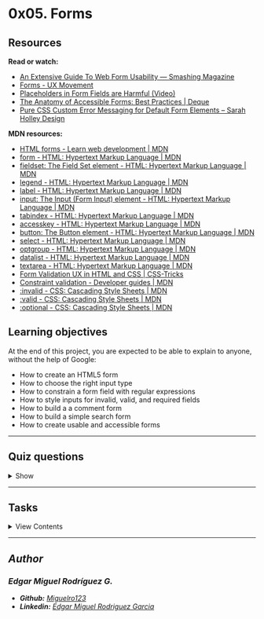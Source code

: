 # 0x05. Forms

## Resources

**Read or watch:**

- [An Extensive Guide To Web Form Usability — Smashing Magazine](https://www.smashingmagazine.com/2011/11/extensive-guide-web-form-usability/)
- [Forms - UX Movement](https://uxmovement.com/category/forms/)
- [Placeholders in Form Fields are Harmful (Video)](https://www.nngroup.com/videos/placeholders-form-fields/)
- [The Anatomy of Accessible Forms: Best Practices | Deque](https://www.deque.com/blog/anatomy-of-accessible-forms-best-practices/)
- [Pure CSS Custom Error Messaging for Default Form Elements – Sarah Holley Design](http://sarahholleydesign.com/pure-css-custom-error-messaging-for-default-form-elements/)

**MDN resources:**

- [HTML forms - Learn web development | MDN](https://developer.mozilla.org/en-US/docs/Learn/Forms)
- [form - HTML: Hypertext Markup Language | MDN](https://developer.mozilla.org/en-US/docs/Web/HTML/Element/form)
- [fieldset: The Field Set element - HTML: Hypertext Markup Language | MDN](https://developer.mozilla.org/en-US/docs/Web/HTML/Element/fieldset)
- [legend - HTML: Hypertext Markup Language | MDN](https://developer.mozilla.org/en-US/docs/Web/HTML/Element/legend)
- [label - HTML: Hypertext Markup Language | MDN](https://developer.mozilla.org/en-US/docs/Web/HTML/Element/label)
- [input: The Input (Form Input) element - HTML: Hypertext Markup Language | MDN](https://developer.mozilla.org/en-US/docs/Web/HTML/Element/input)
- [tabindex - HTML: Hypertext Markup Language | MDN](https://developer.mozilla.org/en-US/docs/Web/HTML/Global_attributes/tabindex)
- [accesskey - HTML: Hypertext Markup Language | MDN](https://developer.mozilla.org/en-US/docs/Web/HTML/Global_attributes/accesskey)
- [button: The Button element - HTML: Hypertext Markup Language | MDN](https://developer.mozilla.org/en-US/docs/Web/HTML/Element/button)
- [select - HTML: Hypertext Markup Language | MDN](https://developer.mozilla.org/en-US/docs/Web/HTML/Element/select)
- [optgroup - HTML: Hypertext Markup Language | MDN](https://developer.mozilla.org/en-US/docs/Web/HTML/Element/optgroup)
- [datalist - HTML: Hypertext Markup Language | MDN](https://developer.mozilla.org/en-US/docs/Web/HTML/Element/datalist)
- [textarea - HTML: Hypertext Markup Language | MDN](https://developer.mozilla.org/en-US/docs/Web/HTML/Element/textarea)
- [Form Validation UX in HTML and CSS | CSS-Tricks](https://css-tricks.com/form-validation-ux-html-css/)
- [Constraint validation - Developer guides | MDN](https://developer.mozilla.org/en-US/docs/Web/Guide/HTML/HTML5/Constraint_validation)
- [:invalid - CSS: Cascading Style Sheets | MDN](https://developer.mozilla.org/en-US/docs/Web/CSS/:invalid)
- [:valid - CSS: Cascading Style Sheets | MDN](https://developer.mozilla.org/en-US/docs/Web/CSS/:valid)
- [:optional - CSS: Cascading Style Sheets | MDN](https://developer.mozilla.org/en-US/docs/Web/CSS/:optional)

## Learning objectives

At the end of this project, you are expected to be able to explain to anyone, without the help of Google:

- How to create an HTML5 form
- How to choose the right input type
- How to constrain a form field with regular expressions
- How to style inputs for invalid, valid, and required fields
- How to build a a comment form
- How to build a simple search form
- How to create usable and accessible forms

---

## Quiz questions

<details>
<summary>Show</summary>
  
### Question #0

What’s the purpose of `<label>`?

- [ ] Keep your HTML code organized
- [ ] Indicate to the form what’s the POST variable name
- [ ] Indicate to the browser how to auto-complete
- [x] Indicate to the user what’s the input field is corresponding

### Question #1

Which pseudo-class can be define to change the style of an `<input>` when the validation failed?

- [ ] `:form-valid`
- [x] `:invalid`
- [ ] `:required`
- [ ] `:no`

### Question #2

Which attribute can be added to an `<input>` to make it mandatory in the form?

- [ ] `mandatory`
- [ ] `enable`
- [x] `required`
- [ ] `onClick`

### Question #3

In this code:

```
<input type="checkbox" name="online" id="online" />
<label for="online">Online</label>
```

Why `for="online"` in the `<label>` is important?

- [ ] To indicate to the user that “Online” is a boolean
- [x] To extend the “click zone” and toggle the <input id="online">
- [ ] To set a default value to the checkbox
- [ ] To display the label on the left of the checkbox

</details>

---

## Tasks

<details>
<summary>View Contents</summary>

### [0. basic comment structure](.01-styles.css)

To ensure we start on the same foot, use these files:

`00-article.html`

<details>
<summary>Click to expand/hide file contents</summary>
  
```  
  <!DOCTYPE html>
<html lang="en" dir="ltr">
  <head>
    <meta charset="utf-8">
    <meta name="viewport" content="width=device-width, initial-scale=1, viewport-fit=cover">
    <title>Article - Techium</title>
    <meta name="description" content="Description of the page less than 150 characters">
    <link rel="icon" type="image/x-icon" href="/favicon.ico">
    <link rel="icon" type="image/png" href="/favicon.png">
    <link href="https://fonts.googleapis.com/css?family=Open+Sans:400,700|Raleway:700&display=swap" rel="stylesheet">
    <link rel="stylesheet" href="00-styles.css">
  </head>
  <body>
    <!– Header –>
    <header class="header" data-section-theme="dark">
      <div class="container">
        <div class="header-container">
          <div class="header-logo">
            <a href="/">
              <img src="../../../../project/src/images/logo-white.png" alt="Techium logo" width="160" height="40">
            </a>
          </div>
          <nav class="navbar-menu">
            <ul class="nav">
              <li class="nav-item">
                <a href="/" class="nav-link">Home</a>
              </li>
              <li class="nav-item">
                <a href="#services" class="nav-link">Services</a>
              </li>
              <li class="nav-item">
                <a href="#works" class="nav-link">Works</a>
              </li>
              <li class="nav-item">
                <a href="#about" class="nav-link">About</a>
              </li>
              <li class="nav-item">
                <a href="#latest_news" class="nav-link">Latest news</a>
              </li>
              <li class="nav-item">
                <a href="#testimonials" class="nav-link">Testimonials</a>
              </li>
              <li class="nav-item">
                <a href="#contact" class="nav-link">Contact</a>
              </li>
            </ul>
          </nav>
        </div>
      </div>
    </header>
    <!– Main –>
    <main>
      <!– Hero section –>
      <header class="section-hero hero-article" data-section-theme="dark" style="background-image: url('../../../../project/src/images/pic-article-02.jpg')">
        <div class="container">
          <div class="section-body">
            <section class="section-inner">
              <span class="section-category">Digital Life</span>
              <h1 class="section-title">Ut alios omittam, hunc appello, quem ille unum secutus est.</h1>
            </section>
          </div>
        </div>
      </header>
      <div class="main-article">
        <div class="container">
          <div class="post">
            <article class="post-content">
              <p>Lorem ipsum dolor sit amet, consectetur adipiscing elit. Tum mihi Piso: Quid ergo? Tum ille: Ain tandem? Non autem hoc: igitur ne illud quidem. Sed quod proximum fuit non vidit. Nos commodius agimus. An nisi populari fama?</p>
              <p>Lorem ipsum dolor sit amet, consectetur adipiscing elit. Sed haec omittamus; <b>Hoc Hieronymus summum bonum esse dixit.</b> Duo Reges: constructio interrete.</p>
              <h2>Prioris generis est docilitas, memoria</h2>
              <ol>
                <li>Nec enim, dum metuit, iustus est, et certe, si metuere destiterit, non erit;</li>
                <li>Quid enim de amicitia statueris utilitatis causa expetenda vides.</li>
              </ol>
              <p>Morbi pharetra congue ante ac tincidunt. Donec euismod eu mauris nec laoreet. Praesent id sodales ipsum. Aliquam erat volutpat. Ut porta sem eget libero faucibus, eget convallis nisi finibus. Interdum et malesuada fames ac ante ipsum primis in faucibus. Vestibulum accumsan euismod nunc quis viverra.</p>
              <figure>
                <img src="../../../../project/src/images/the-honest-company-j69c0Q650Hw-unsplash.jpg" alt="Glasses, baby converse shoes, black bag, wipper on a dresser with a open drawer" width="620" height="350">
                <figcaption class="img-caption">Pugnant Stoici cum Peripateticis. Prioris generis est docilitas</figcaption>
              </figure>
              <p>Quare conare, quaeso. Dici enim nihil potest verius. Primum divisit ineleganter; Suam denique cuique naturam esse ad vivendum ducem.</p>
              <blockquote cite="https://www.holbertonschool.com/">
                <p>Ego autem tibi, Piso, assentior usu hoc venire, ut acrius aliquanto et attentius de claris viris locorum admonitu cogitemus.</p>
              </blockquote>
              <p>Omnia contraria, quos etiam insanos esse vultis. Tibi hoc incredibile, quod beatissimum.</p>
              <h2>Piso igitur hoc modo, vir optimus tuique, ut scis, amantissimus.</h2>
              <p><a href="http://loripsum.net/" target="_blank" rel="noopener">Apparet statim, quae sint officia, quae actiones.</a> Quae in controversiam veniunt, de iis, si placet, disseramus.</p>
              <ul>
                <li>Tubulum fuisse, qua illum, cuius is condemnatus est rogatione, P.</li>
                <li>Quis est autem dignus nomine hominis, qui unum diem totum velit esse in genere isto voluptatis?</li>
                <li>Sed in rebus apertissimis nimium longi sumus.</li>
              </ul>
              <p>Hoc etsi multimodis reprehendi potest, tamen accipio, quod dant. Atqui, inquam, Cato, si istud optinueris, traducas me ad te totum licebit. Nemo nostrum istius generis asotos iucunde putat vivere. Res enim se praeclare habebat, et quidem in utraque parte. Qui autem esse poteris, nisi te amor ipse ceperit? Ita fit cum gravior, tum etiam splendidior oratio. De vacuitate doloris eadem sententia erit. Sin tantum modo ad indicia veteris memoriae cognoscenda, curiosorum.</p>
            </article>
            <!– Aside section –>
            <aside class="post-aside">
              <div class="post-meta">
                <ul class="post-meta-list row">
                  <li class="post-meta-author">
                    <strong>Written by:</strong>
                    <a href="#" rel="author">William Attaway</a>
                  </li>
                  <li class="post-meta-date">
                    <strong>Posted on:</strong>
                    <time datetime="2019-10">October 2019</time>
                  </li>
                  <li class="post-meta-tag">
                    <strong>Tags:</strong>
                    <ul class="tag-list">
                      <li>
                        <a href="#" rel="tag">Web Design</a>
                      </li>
                      <li>
                        <a href="#" rel="tag">UX</a>
                      </li>
                    </ul>
                  </li>
                </ul>
              </div>
              <div class="post-share">
                <ul class="social nav">
                  <li class="social-item nav-item">
                    <a href="#" class="social-link">
                      <svg viewbox="0 0 24 24" xmlns="http://www.w3.org/2000/svg" width="25" height="25">
                        <title>
                          Facebook icon
                        </title>
                        <path d="M23.998 12c0-6.628-5.372-12-11.999-12C5.372 0 0 5.372 0 12c0 5.988 4.388 10.952 10.124 11.852v-8.384H7.078v-3.469h3.046V9.356c0-3.008 1.792-4.669 4.532-4.669 1.313 0 2.686.234 2.686.234v2.953H15.83c-1.49 0-1.955.925-1.955 1.874V12h3.328l-.532 3.469h-2.796v8.384c5.736-.9 10.124-5.864 10.124-11.853z"/>
                      </svg>
                    </a>
                  </li>
                  <li class="social-item nav-item">
                    <a href="#" class="social-link">
                      <svg viewbox="0 0 24 24" xmlns="http://www.w3.org/2000/svg" width="25" height="25">
                        <title>
                          Twitter icon
                        </title>
                        <path d="M23.954 4.569a10 10 0 0 1-2.825.775 4.958 4.958 0 0 0 2.163-2.723c-.951.555-2.005.959-3.127 1.184a4.92 4.92 0 0 0-8.384 4.482C7.691 8.094 4.066 6.13 1.64 3.161a4.822 4.822 0 0 0-.666 2.475c0 1.71.87 3.213 2.188 4.096a4.904 4.904 0 0 1-2.228-.616v.061a4.923 4.923 0 0 0 3.946 4.827 4.996 4.996 0 0 1-2.212.085 4.937 4.937 0 0 0 4.604 3.417 9.868 9.868 0 0 1-6.102 2.105c-.39 0-.779-.023-1.17-.067a13.995 13.995 0 0 0 7.557 2.209c9.054 0 13.999-7.496 13.999-13.986 0-.209 0-.42-.015-.63a9.936 9.936 0 0 0 2.46-2.548l-.047-.02z"/>
                      </svg>
                    </a>
                  </li>
                </ul>
              </div>
            </aside>
          </div>
        </div>
      </div>
    </main>
    <!– Footer –>
    <footer class="footer" data-section-theme="dark">
      <div  class="container">
        <div class="row">
          <div class="col-1-2">
            <img src="../../../../project/src/images/logo-white.png" alt="Techium logo" width="160" height="40">
            <address class="footer-address">
              234 Washington Street<br>
              Urbana, Illinois
            </address>
          </div>
          <div class="col-1-2">
            <ul class="social nav">
              <li class="social-item nav-item">
                <a href="https://www.facebook.com/HolbertonSchool/" class="social-link">
                  <svg viewbox="0 0 24 24" xmlns="http://www.w3.org/2000/svg" width="25" height="25">
                    <title>
                      Facebook icon
                    </title>
                    <path d="M23.998 12c0-6.628-5.372-12-11.999-12C5.372 0 0 5.372 0 12c0 5.988 4.388 10.952 10.124 11.852v-8.384H7.078v-3.469h3.046V9.356c0-3.008 1.792-4.669 4.532-4.669 1.313 0 2.686.234 2.686.234v2.953H15.83c-1.49 0-1.955.925-1.955 1.874V12h3.328l-.532 3.469h-2.796v8.384c5.736-.9 10.124-5.864 10.124-11.853z"/>
                  </svg>
                </a>
              </li>
              <li class="social-item nav-item">
                <a href="https://twitter.com/holbertonschool" class="social-link">
                  <svg viewbox="0 0 24 24" xmlns="http://www.w3.org/2000/svg" width="25" height="25">
                    <title>
                      Twitter icon
                    </title>
                    <path d="M23.954 4.569a10 10 0 0 1-2.825.775 4.958 4.958 0 0 0 2.163-2.723c-.951.555-2.005.959-3.127 1.184a4.92 4.92 0 0 0-8.384 4.482C7.691 8.094 4.066 6.13 1.64 3.161a4.822 4.822 0 0 0-.666 2.475c0 1.71.87 3.213 2.188 4.096a4.904 4.904 0 0 1-2.228-.616v.061a4.923 4.923 0 0 0 3.946 4.827 4.996 4.996 0 0 1-2.212.085 4.937 4.937 0 0 0 4.604 3.417 9.868 9.868 0 0 1-6.102 2.105c-.39 0-.779-.023-1.17-.067a13.995 13.995 0 0 0 7.557 2.209c9.054 0 13.999-7.496 13.999-13.986 0-.209 0-.42-.015-.63a9.936 9.936 0 0 0 2.46-2.548l-.047-.02z"/>
                  </svg>
                </a>
              </li>
              <li class="social-item nav-item">
                <a href="https://www.instagram.com/holbertonschool/" class="social-link">
                  <svg viewbox="0 0 24 24" xmlns="http://www.w3.org/2000/svg" width="25" height="25">
                    <title>
                      Instagram icon
                    </title>
                    <path d="M12 0C8.74 0 8.333.015 7.053.072 5.775.132 4.905.333 4.14.63c-.789.306-1.459.717-2.126 1.384S.935 3.35.63 4.14C.333 4.905.131 5.775.072 7.053.012 8.333 0 8.74 0 12s.015 3.667.072 4.947c.06 1.277.261 2.148.558 2.913a5.885 5.885 0 0 0 1.384 2.126A5.868 5.868 0 0 0 4.14 23.37c.766.296 1.636.499 2.913.558C8.333 23.988 8.74 24 12 24s3.667-.015 4.947-.072c1.277-.06 2.148-.262 2.913-.558a5.898 5.898 0 0 0 2.126-1.384 5.86 5.86 0 0 0 1.384-2.126c.296-.765.499-1.636.558-2.913.06-1.28.072-1.687.072-4.947s-.015-3.667-.072-4.947c-.06-1.277-.262-2.149-.558-2.913a5.89 5.89 0 0 0-1.384-2.126A5.847 5.847 0 0 0 19.86.63c-.765-.297-1.636-.499-2.913-.558C15.667.012 15.26 0 12 0zm0 2.16c3.203 0 3.585.016 4.85.071 1.17.055 1.805.249 2.227.415.562.217.96.477 1.382.896.419.42.679.819.896 1.381.164.422.36 1.057.413 2.227.057 1.266.07 1.646.07 4.85s-.015 3.585-.074 4.85c-.061 1.17-.256 1.805-.421 2.227a3.81 3.81 0 0 1-.899 1.382 3.744 3.744 0 0 1-1.38.896c-.42.164-1.065.36-2.235.413-1.274.057-1.649.07-4.859.07-3.211 0-3.586-.015-4.859-.074-1.171-.061-1.816-.256-2.236-.421a3.716 3.716 0 0 1-1.379-.899 3.644 3.644 0 0 1-.9-1.38c-.165-.42-.359-1.065-.42-2.235-.045-1.26-.061-1.649-.061-4.844 0-3.196.016-3.586.061-4.861.061-1.17.255-1.814.42-2.234.21-.57.479-.96.9-1.381.419-.419.81-.689 1.379-.898.42-.166 1.051-.361 2.221-.421 1.275-.045 1.65-.06 4.859-.06l.045.03zm0 3.678a6.162 6.162 0 1 0 0 12.324 6.162 6.162 0 1 0 0-12.324zM12 16c-2.21 0-4-1.79-4-4s1.79-4 4-4 4 1.79 4 4-1.79 4-4 4zm7.846-10.405a1.441 1.441 0 0 1-2.88 0 1.44 1.44 0 0 1 2.88 0z"/>
                  </svg>
                </a>
              </li>
            </ul>
          </div>
        </div>
        <hr>
        <div class="row">
          <div class="col-1-2">
            <p class="footer-copyright">© 2020 Techium, made with ♥ by students at Holberton School.</p>
          </div>
          <div class="col-1-2">
            <ul class="footer-nav nav">
              <li class="footer-nav-item nav-item">
                <a href="#" class="footer-nav-link">Terms of use</a>
              </li>
              <li class="footer-nav-item nav-item">
                <a href="#" class="footer-nav-link">Privacy Policy</a>
              </li>
              <li class="footer-nav-item nav-item">
                <a href="#" class="footer-nav-link">Cookie Policy</a>
              </li>
            </ul>
          </div>
        </div>
      </div>
    </footer>
  </body>
</html>
```    
</details>

`00-styles.css`

<details>
<summary>Click to expand/hide file contents</summary>

```
/* SUMMARY
  1. GLOBAL
  2. LAYOUT
  3. SECTION
  4. CARD
*/


/*** 1. GLOBAL ***/

/* Reset / Normalize
   ============================= */

/*! normalize.css v8.0.1 | MIT License | github.com/necolas/normalize.css */html{line-height:1.15;-webkit-text-size-adjust:100%}body{margin:0}main{display:block}h1{font-size:2em;margin:.67em 0}hr{box-sizing:content-box;height:0;overflow:visible}pre{font-family:monospace,monospace;font-size:1em}a{background-color:transparent}abbr[title]{border-bottom:none;text-decoration:underline;text-decoration:underline dotted}b,strong{font-weight:bolder}code,kbd,samp{font-family:monospace,monospace;font-size:1em}small{font-size:80%}sub,sup{font-size:75%;line-height:0;position:relative;vertical-align:baseline}sub{bottom:-.25em}sup{top:-.5em}img{border-style:none}button,input,optgroup,select,textarea{font-family:inherit;font-size:100%;line-height:1.15;margin:0}button,input{overflow:visible}button,select{text-transform:none}[type=button],[type=reset],[type=submit],button{-webkit-appearance:button}[type=button]::-moz-focus-inner,[type=reset]::-moz-focus-inner,[type=submit]::-moz-focus-inner,button::-moz-focus-inner{border-style:none;padding:0}[type=button]:-moz-focusring,[type=reset]:-moz-focusring,[type=submit]:-moz-focusring,button:-moz-focusring{outline:1px dotted ButtonText}fieldset{padding:.35em .75em .625em}legend{box-sizing:border-box;color:inherit;display:table;max-width:100%;padding:0;white-space:normal}progress{vertical-align:baseline}textarea{overflow:auto}[type=checkbox],[type=radio]{box-sizing:border-box;padding:0}[type=number]::-webkit-inner-spin-button,[type=number]::-webkit-outer-spin-button{height:auto}[type=search]{-webkit-appearance:textfield;outline-offset:-2px}[type=search]::-webkit-search-decoration{-webkit-appearance:none}::-webkit-file-upload-button{-webkit-appearance:button;font:inherit}details{display:block}summary{display:list-item}template{display:none}[hidden]{display:none}

/* Variables
   ============================= */

:root {
  --color-primary: #D73953;
  --color-black:  #090909;
  --color-white: #ffffff;
  --color-grey: #a0a0a0;
  --color-light-grey: #f3f3f3;
  --color-dark-grey: #353535;

  --text-color: var(--color-black);

  --font-family-base: 'Open Sans', 'Helvetica Neue', Helvetica, Arial, sans-serif;
  --font-family-title: 'Raleway', 'Helvetica Neue', Helvetica, Arial, sans-serif;

  --font-size-small: 1.2rem;
  --font-size-medium: 1.6rem;
  --font-size-large: 1.8rem;
  --font-size-x-large: 2.3rem;
  --font-size-xx-large: 4.8rem;

  --font-weight-regular: 400;
  --font-weight-bold: 700;

  --line-height-small: 1.2;
  --line-height-base: 1.5;
  --line-height-big: 1.8;

  /** SECTION **/
  --section-padding: 5rem 0;
  --section-header-padding: 0 0 3rem;
  --section-header-align: center;
  --section-title-font-size: var(--font-size-xx-large);
  --section-title-font-weight: var(--font-weight-bold);
  --section-title-line-height: var(--line-height-small);
  --section-title-margin: 0;
  --section-title-color: var(--color-black);
  --section-tagline-transform: uppercase;
  --section-tagline-color: var(--color-primary);
  --section-tagline-font-family: var(--font-family-headings);
  --section-tagline-font-weight: var(--font-weight-bold);
  --section-tagline-margin: 0;
  --section-body-padding: 2rem 0 4rem;
  --section-footer-padding: 3rem 0 0;
  --section-footer-align: center;

  /** HEADER **/
  --header-padding: 4rem 0 0;

  /** FOOTER **/
  --footer-padding: 5rem 0 1rem;

  /** NAVBAR **/
  --nav-item-font-family: var(--font-family-headings);
  --nav-item-font-weight: var(--font-weight-bold);
  --nav-item-font-size: var(--font-size-medium);
  --nav-item-letter-spacing: .04rem;
  --nav-item-display: inline-block;
  --nav-item-margin: 0 0 0 2rem;
  --nav-item-link-hover: var(--color-white);

  /** BUTTON **/
  --button-display: inline-block;
  --button-padding: 1.5rem 3rem;
  --button-border: var(--color-primary) solid 0.2rem;
  --button-color: var(--color-black);
  --button-text-decoration: none;
  --button-font-size: var(--font-size-large);
  --button-hover-color: var(--color-white);
  --button-hover-text-decoration: none;
  --button-hover-background: var(--color-primary);

  /** MOTION **/
  --transition-duration: .3s;
  --transition-cubic-bezier: cubic-bezier(0.17, 0.67, 0, 1.01);
}

/* Base
    ============================= */

*, *:before, *:after {
  box-sizing: border-box;
}

html {
scroll-behavior: smooth;
font-size: 62.5%;
}

body {
  color: var(--text-color);
  font-family: var(--font-family-base);
  font-size: var(--font-size-medium);
  font-weight: var(--font-weight-regular);
  line-height: var(--line-height-base);
}

h1, h2, h3, h4, h5, h6 {
  font-family: var(--font-family-title);
  font-weight: var(--font-weight-bold);
}

a {
  color: var(--text-color);
  text-decoration: none;
}

a:visited {
  font-style: italic;
}

a:hover {
  text-decoration: underline;
}

a:active {
  background-color: var(--color-light-grey);
}

.button {
  display: var(--button-display);
  padding: var(--button-padding);
  border: var(--button-border);
  font-size: var(--button-font-size);
  color: var(--button-color);
  text-decoration: var(--button-text-decoration);
}

.button:hover {
  color: var(--button-hover-color);
  text-decoration: var(--button-hover-text-decoration);
  background: var(--button-hover-background);
  transition-duration: var(--transition-duration);
  transition-property: color, background-color;
}

/* Helpers
    ============================= */

.visually-hidden:not(:focus):not(:active) {
  position: absolute !important;
  height: 1px;
  width: 1px;
  overflow: hidden;
  clip: rect(1px, 1px, 1px, 1px);
  white-space: nowrap;
}

/*** 2. LAYOUT ***/

/* Layout
    ============================= */

.container {
  width: 960px;
  margin-left: auto;
  margin-right: auto;
}

/* Grid
    ============================= */

ul.row {
  margin: -1rem;
  padding: 0;
  list-style: none;
}

.row {
  display: flex;
}

[class*='col-'] {
  margin: 1rem;
}

.col-1-3 {
  width: calc((100% / 3) - 2rem);
}

.col-1-2 {
  width: calc((100% / 2) - 2rem);
}

/* Navbar
    ============================= */

.nav {
  margin: 0;
  padding: 0;
  list-style: none;
  text-align: center;
  display: flex;
}

.nav .nav-item {
  font-family: var(--nav-item-font-family);
  font-weight: var(--nav-item-font-weight);
  font-size: var(--nav-item-font-size);
  letter-spacing: var(--nav-item-letter-spacing);
}

.nav .nav-item + .nav-item {
  margin: var(--nav-item-margin);
}

.nav .nav-link {
  display: block;
  padding: 0.5rem 0;
  position: relative;
}

.nav .nav-link:hover {
  color: var(--nav-item-link-hover);
  text-decoration: none;
}

.nav .nav-link::before {
  content: '';
  position: absolute;
  bottom: 0;
  left: 0;
  background-color: var(--color-white);
  width: 0;
  height: 0.2rem;
  transition: var(--transition-duration) var(--transition-cubic-bezier);
}

.nav .nav-item:hover .nav-link::before {
  background-color: var(--color-primary);
  width: 100%;
}

/* Header
    ============================= */

.header {
  padding: var(--header-padding);
  position: relative;
  z-index: 3;
  background: transparent !important;
}

.header-container {
  display: flex;
  justify-content: space-between;
  align-items: center;
}

/* Footer
    ============================= */

.footer {
  --nav-item-font-weight: normal;
  --nav-item-font-size: var(--font-size-small);
  padding: var(--footer-padding);
}

.footer-copyright {
  margin: 0;
  font-size: var(--font-size-small);
  color: var(--text-color);
}

.footer ul {
  text-align: right;
}

.footer-address {
  color: var(--text-color);
}

.social-link {
  display: block;
}

.social-link > svg {
  fill: var(--text-color);
}

/*** 3. SECTION ***/

/* Section (all styles)
    ============================= */

.section {
  padding: var(--section-padding);
}

.section-header {
  text-align: var(--section-header-align);
  padding: var(--section-header-padding);
}

.section-title {
  font-size: var(--section-title-font-size);
  font-weight: var(--section-title-font-weight);
  line-height: var(--section-title-line-height);
  margin: var(--section-title-margin);
  color: var(--section-title-color);
}

.section-tagline {
  color: var(--section-tagline-color);
  font-family: var(--section-tagline-font-family);
  text-transform: var(--section-tagline-transform);
  font-weight: var(--section-tagline-font-weight);
  margin: var(--section-tagline-margin);
}

.section-body {
  padding: var(--section-body-padding);
}

.section-footer {
  padding: var(--section-footer-padding);
  text-align: var(--section-footer-align);
}

/* Section theming
    ============================= */

[data-section-theme="dark"] {
  --button-color: var(--color-white);
  --text-color: var(--color-white);
  --section-title-color: var(--color-white);
  background: var(--color-black);
}

/* Section HERO
    ============================= */

.section-hero {
  position: relative;
  margin-top: -8.5rem;
}

.hero-homepage {
  background-image: url(../../../../project/src/images/banner-home.jpg);
  background-position: 75% 0;
  background-repeat: no-repeat;
  background-size: 90rem auto;
}

.section-hero .section-body {
  padding: 10rem 4rem;
}

.section-hero .section-category {
  color: var(--color-white);
  text-transform: uppercase;
}

.section-hero .section-title {
  margin-bottom: 5rem;
}

.section-hero .section-inner {
  display: flex;
  flex-direction: column;
  align-items: flex-start;
  justify-content: center;
  min-height: 50vh;
}
/* Section Latest news
    ============================= */

.section-latest-news .row {
  flex-direction: row-reverse;
}

/* Section SERVICES
    ============================= */

.section-services .row {
  flex-wrap: wrap;
}

/* Section ABOUT US
    ============================= */

.section-about-us [class*='col-'] {
  align-self: center;
}

/*** 4. CARD ***/

/* Card (all styles)
    ============================= */

.card-category {
  color: var(--color-primary);
}

/* Card WORK
    ============================= */

.card-work .card-outer {
  position: relative;
  overflow: hidden;
}

.card-work:hover .card-outer {
  transform: scale(0.95);
}

.card-work .card-image img {
  height: 30rem;
  width: 100%;
  object-fit: cover;
  vertical-align: bottom;
}

.card-work:hover .card-image {
  transform: scale(1.2);
  transition: var(--transition-duration) var(--transition-cubic-bezier);
}

.card-work .card-inner {
  position: absolute;
  top: -0.1rem;
  left: -0.1rem;
  right: -0.1rem;
  bottom: -0.1rem;
  z-index: 1;
  transition: var(--transition-duration) var(--transition-cubic-bezier);
}

.card-work:hover .card-inner {
  background-color: rgba(0, 0, 0, 0.7);
}

.card-work .card-title {
  text-align: center;
  margin: 0;
  opacity: 0;
  height: 100%;
  position: relative;
}

.card-work .card-title a {
  display: block;
  text-decoration: none;
  padding-top: 45%;
}

.card-work .card-title a::after {
  position: absolute;
  top: 0;
  left: 0;
  right: 0;
  bottom: 0;
  content: '';
}

.card-work:hover .card-title {
  opacity: 1;
}

/* Card SERVICES
    ============================= */

.card-services .card-title {
  margin: 0;
}

.card-services a {
  display: block;
  padding: 2rem;
  background-color: var(--color-light-grey);
}

.card-services a:hover {
  color: var(--color-white);
  background: var(--color-primary);
  text-decoration: none;
  transition-duration: 0.3s;
  transition-property: color, background-color;
}

/* Card TESTIMONIAL
    ============================= */

.card-testimonial {
  text-align: center;
}

.card-testimonial .card-avatar {
  border-radius: 50%;
  width: 10rem;
  height: 10rem;
}

.card-testimonial .card-quote cite {
  display: block;
  padding-top: 1rem;
  color: var(--color-primary);
}

.card-testimonial .card-quote {
  position: relative;
}

.card-testimonial .card-quote::before {
  content: '\201C';
  position: absolute;
  top: -4.5rem;
  left: -1rem;
  color: #efeded;
  font-size: 10rem;
  z-index: -1;
}

/*** ARTICLE PAGE ***/

/* Section HERO (article)
    ============================= */

.hero-article {
  background-size: 150rem 100rem;
  background-position: 50% 0;
}

.hero-article::before {
  content: '';
  background: rgba(0, 0, 0, 0.8);
  position: absolute;
  top: 0;
  right: 0;
  left: 0;
  bottom: 0;
  z-index: 0;
}

.hero-article .section-inner {
  text-align: center;
  align-items: center;
  min-height: 40vh;
}

.hero-article .section-body {
  position: relative;
  padding: 7rem 0 0;
  z-index: 2;
}

.main-article {
  padding: 5rem 0;
}

/* Post
    ============================= */

.post {
  display: flex;
  align-items: baseline;
}

.post-content {
  width: 100%;
  padding-left: 7rem;
}

.post-aside {
  order: -1;
  min-width: 20%;
}

.post img {
  width: 100%;
  height: auto;
}

.post-content p:first-child {
  font-size: var(--font-size-x-large);
}

.post-content .img-caption {
  margin: 1rem 0;
  padding: 0 0.5rem;
  font-size: var(--font-size-small);
  color: var(--color-grey);
  text-align: center;
}

/* Post Meta
    ============================= */

.post-meta-list {
  flex-direction: column;
}

.post-meta-list strong {
  color: var(--color-primary);
  font-size: 1.3rem;
  font-weight: var(--font-weight-bold);
  text-transform: uppercase;
  letter-spacing: normal;
  display: block;
}

.post-meta-list [class*='post-meta'] {
  margin-bottom: 1rem;
  padding-bottom: 1rem;
  border-bottom: 0.2rem solid var(--color-light-grey);
}

.post-meta-list [class*='post-meta']:last-child {
  border: none;
  margin-bottom: 3rem;
}

/* Tag list
    ============================= */

.tag-list {
  padding: 0;
  list-style: none;
}

.tag-list li {
  display: inline;
}

.tag-list li::after {
  content: ", ";
}

.tag-list li:last-child::after {
  content: "";
}
```
</details>

**In your `01-article.html` file**

- Sibling to the `<div class="post">`, create a new `<section>` with the class `post-comments`
- Inside the section create an `header`
  - In the `<header>` create a heading level 2 with class `section-title` and text: `Leave a comment`
  - under the level 2 heading create a paragraph with text: `All fields are required.`
- Create a `form` siblings to the header
  - Action: `#`
  - Method: `post`

**In your `01-styles.css` file**

After the `Tag list` styles, create a new comment

```
/*** FORM ***/
/* Comment section
    ============================= */
```

- Target `post-comments` class
  - Property: `width`, Value: `80%`
  - Property: `margin`, Value: `10rem 0 0 auto`
  - Property: `padding-left`, Value: `7rem`
- Target the `section-title` class inside the `post-comments` class
  - Property: `font-variant`, Value: `small-caps`
- Add a new comment section

```
/* Basic form
    ============================= */
```

- Target all `form`
  - Property: `display`, Value: `flex`
  - Property: `flex-direction`, Value: `column`
  - Property: `padding`, Value: `1rem 0`
  - Property: `margin`, Value: `0`
  
Repo:

GitHub repository: holbertonschool-web_front_end
Directory: 0x05-form
File: 01-article.html, 01-styles.css

1. more comment basic structure mandatory
Score: 100.00% (Checks completed: 100.00%)
From 01-article.html, create 02-article.html

In the form in the comment section
Create a first fieldset with a legend that has the text Your personal information and the class visually-hidden
In the fieldset create a first div with the classes form-group and col-1-2
Sibling to the first div, create a second div with the classes form-group and col-1-2
Sibling to the 2 divs create a third div with the classes form-group and col-2-3
Sibling to the first fieldset, create a second fieldset with a legend that has the text Your comment and the class visually-hidden
In the second fieldset create a first div with the classes form-group and col-2-3
Sibling to the first div create a second div with the classes form-group and col-2-3
Sibling to the 2 divs create a third div with the class form-group
From 01-styles.css, create 02-styles.css

Target all fieldset and set the following rules
flex display
direction of flex is column
justify the content at flex-start
no border
0 0 2rem padding
Final rendering (same as previously because <legend> tags are hidden by default)



Repo:

GitHub repository: holbertonschool-web_front_end
Directory: 0x05-form
File: 02-article.html, 02-styles.css

2. create labels and input container mandatory
Score: 100.00% (Checks completed: 100.00%)
From 02-article.html, create 03-article.html and in the form which is in the comment section:

In the first fieldset
In the first div (which has classes form-group and col-1-2)
Create a label
For: your-first-name
Text: First Name
Sibling to the label, create a <div> with the class form-field
Create a span inside the div with the class form-field-container
In the second div (which has classes form-group and col-1-2)
Create a label
For: your-last-name
Text: Last Name
Sibling to the label, create a <div> with the class form-field
Create a span inside the div with the class form-field-container
In the third div (which has classes form-group and col-2-3)
Create a label
For: your-email
Text: Email
Sibling to the label, create a <div> with the class form-field
Create a span inside the div with the class form-field-container
In the second fieldset
In the first div (which has classes form-group and col-2-3)
Create a label
For: your-title
Text: Title
Sibling to the label, create a <div> with the class form-field
Create a span inside the div with the class form-field-container
In the second div (which has classes form-group and col-2-3)
Create a label
For: your-comment
Text: Comment
Sibling to the label, create a <div> with the class form-field
Create a span inside the div with the class form-field-container
In the third div (which has class form-group)
Create a <button> with the classes button and button-primary
Text: Post my comment
From 02-styles.css, create 03-styles.css:

Target all label
cursor should be pointer
display as block element
don’t wrap white space
size of font should be 1.4rem
set padding to 0 0 .5rem
Final rendering



Final rendering with button in hover



Repo:

GitHub repository: holbertonschool-web_front_end
Directory: 0x05-form
File: 03-styles.css, 03-article.html

3. create the inputs mandatory
Score: 100.00% (Checks completed: 100.00%)
From 03-article.html, create 04-article.html:

In the first fieldset
In the first span of form-field-container class, create an input
Type: text
Name: your-first-name
Id: your-first-name
Placeholder: e.g. Mike
Pattern: [A-Za-zÀ-ž\s]{3,} (we want to allow all characters with and without accents and spaces. We want to have at least 3 characters to make the input valid)
Max length: 35
Autocomplete is on
Access Key: f
Required: true
In the second span of form-field-container class, create an input
Type: text
Name: your-last-name
Id: your-last-name
Placeholder: e.g. Smith
Pattern: [A-Za-zÀ-ž\s]{3,} (we want to allow all characters with and without accents and spaces. We want to have at least 3 characters to make the input valid)
Max length: 40
Autocomplete is on
Access Key: l
Required: true
In the third span of form-field-container class, create an input
Type: email
Name: your-email
Id: your-email
Placeholder: e.g. youremail@gmail.com
Pattern: [a-z0-9._%+-]+@[a-z0-9.-]+\.[a-z]{2,}$ (we want to ensure the correct format of the email)
Max length: 55
Autocomplete is on
Access Key: e
Required: true
In the second fieldset
In the first span of form-field-container class, create an input
Type: text
Name: your-title
Id: your-title
Placeholder: e.g. I loved that article
Pattern: [A-Za-zÀ-ž\s]{4,} (we want to allow all characters with and without accents and spaces. We want to have at least 4 characters to make the input valid)
Max length: 75
Autocomplete is on
Access Key: t
Required: true
In the second span of form-field-container class, create a textarea
Name: your-comment
Id: your-comment
Placeholder: Write your comment here
Minimum length: 10
Access Key: c
Required: true
Columns: 30
Rows: 6
From 03-styles.css, create 04-styles.css, after the label selector:

Target in one selector all input type text, all input type email, all textarea
Property: position, Value: relative
Property: width, Value: 100%
Property: padding, Value: 1.2rem
Property: line-height, Value: 1
Property: border, Value: .1rem solid point to the variable color-black
Property: background-color, Value: point to the variable color-white
Property: box-shadow, Value: none
Property: outline, Value: 0
Target in one selector all input type text, all input type email
Property: padding-right, Value: 3rem
Target in one selector the focus state of all input type text, the focus state of all input type email, the focus state of all textarea
Property: border, Value: .1rem solid point to the variable color-grey
Now target the placeholder, it can be tricky so I’m gone give you the code to add to your stylesheet:
::placeholder {
  font-style: italic;
  font-size: var(--font-size-small);
}
Final rendering



Final rendering when “Last name” field is focus



Repo:

GitHub repository: holbertonschool-web_front_end
Directory: 0x05-form
File: 04-article.html, 04-styles.css

4. add help messages mandatory
Score: 100.00% (Checks completed: 100.00%)
From 04-article.html, create 05-article.html:

In each span with form-field-container class that contains an input
After the input add an empty <i> with the class form-field-icon
In the first fieldset
Inside the first div with form-field class, right after the closing span tag, add a paragraph
Class: form-help
Text: First name should be at least 3 characters and only contains letters
Inside the second div with form-field class, right after the closing spantag, add a paragraph
Class: form-help
Text: Last name should be at least 3 characters and only contains letters
Nothing is added in the third form-field
In the second fieldset
Inside the first div with form-field class, right after the closing span tag, add a paragraph
Class: form-help
Text: Title should be at least 4 characters and only contains letters
Inside the second div with form-field class, right after the closing span tag, add a paragraph
Class: form-help
Text: Comment should be at least 10 characters
From 04-styles.css, create 05-styles.css:

Add a new separation

/* Form group
============================= */
Target form-group class

Property: padding, Value: 1rem
Property: margin, Value: 0
Property: background-color, Value: point to the variable color-white
Target the focus-within state of form-group class

Property: background-color, Value: point to the color-light-grey
Property: transition, Value: .3s
Add a new separation

/* Form field
============================= */
Target form-field-container class

Property: position, Value: relative
Target form-field-icon class

Property: font-style, Value: normal
Add a new separation

/* Form help
============================= */
Target form-help class inside form-group class

Property: margin, Value: 0
Property: line-height, Value: 1.3
Property: letter-spacing, Value: .019rem
Property: color, Value: point to the variable color-dark-grey
Property: font-size, Value: point to the variable font-size-small
Property: max-height, Value: 0
Property: transition, Value: .3s
Property: overflow, Value: hidden
Target form-help class when form-group class has a focus-within state

Property: max-height, Value: 20rem
Property: margin, Value: .4rem 0 0
Final rendering when “Last name” is focused



Repo:

GitHub repository: holbertonschool-web_front_end
Directory: 0x05-form
File: 05-article.html, 05-styles.css

5. add pure HTML / CSS error handling mandatory
Score: 100.00% (Checks completed: 100.00%)
From 05-styles.css, create 06-styles.css:

In the variable section, after the color-dark-grey variable
Create a custom property
Name: color-red, Value: #cd3e65
Create a custom property
Name: color-green, Value: #08805b
After the text-color variable
Create a custom property
Name: valid-color, Value: point to thecolor-green variable
Create a custom property
Name: error-color, Value: point to the color-red variable
At the end of the CSS file
Add a new separation
/* Form error handling
============================= */
Add this code to your file. The code is given to you with comments to help you to understand, because it’s a little bit advanced but really powerful when correctly understood.
/* The following code is used to place the icon in the after pseudo element. Because after and before are not possible in an input, we need to use a span that will be positioned on the right of our input. */

input:not(:placeholder-shown) ~ .form-field-icon::after {
  height: 100%;
  right: 0;
  pointer-events: none;
  position: absolute;
  top: 0;
  width: 1.3em;
}

/* Because inputs are invalid by default, we need to be careful and show the icon when we are not in focus and when when the input is not empty (placeholder-shown). Careful with this one because it is not supported everywhere. */

input:required:invalid:not(:focus):not(:placeholder-shown) ~ .form-field-icon::after {
  content: '✘';
  color: var(--error-color);
}

input:required:valid ~ .form-field-icon::after {
  content: '✔';
  color: var(--valid-color);
}

/* We want to hide the helper text when we are not in focus. The tilte allows us to select a sibling element in CSS */

input:required:valid ~ .form-help {
  max-height: 0;
}

/* Showing a border in a different color is good but not enough. For accessibility purposes, we added an icon when the input is valid or invalid to have a visual distinction that is not only color based.*/

input:required:invalid:not(:focus):not(:placeholder-shown),
textarea:invalid:not(:focus):not(:placeholder-shown) {
  border: 0.1rem solid var(--error-color);
}

input:required:valid:not(:placeholder-shown),
textarea:valid:not(:placeholder-shown) {
  border: 0.1rem solid var(--valid-color);
}
In the /* Base section, after the hover state of the button
Target the button-primary class
Property: color, Value: point to the variable color-white
Property: background, Value: point to the variable color-primary
Target the hover state of the button-primary class
Property: color, Value: point to the variable color-primary
Property: background, Value: point to the variable color-white
Final rendering of validation layout



Repo:

GitHub repository: holbertonschool-web_front_end
Directory: 0x05-form
File: 06-styles.css, 06-article.html

6. add the search form mandatory
Score: 100.00% (Checks completed: 100.00%)
From 06-article.html, create 07-article.html:

In the navigation, add a new <li> at the end. Also add the nav-item class on the li.
Create a new <form> inside the li.
Action attr: #
Method attr: post
Class: form-search
Create a new input, type search
Name attr: q (it’s common to name the search q (=query))
Id attr: search-input
Placeholder: Search...
aria-label="Search through site content" (we will see in the accessibility module what is that attribute)
Create a button with the class search-button
Copy and paste the following code inside your button
<svg viewbox="0 0 512 512" xmlns="http://www.w3.org/2000/svg" width="20" height="20" class="search-icon">
  <title>
    Search icon
  </title>
  <path d="M508.5 468.9L387.1 347.5c-2.3-2.3-5.3-3.5-8.5-3.5h-13.2c31.5-36.5 50.6-84 50.6-136C416 93.1 322.9 0 208 0S0 93.1 0 208s93.1 208 208 208c52 0 99.5-19.1 136-50.6v13.2c0 3.2 1.3 6.2 3.5 8.5l121.4 121.4c4.7 4.7 12.3 4.7 17 0l22.6-22.6c4.7-4.7 4.7-12.3 0-17zM208 368c-88.4 0-160-71.6-160-160S119.6 48 208 48s160 71.6 160 160-71.6 160-160 160z"/>
</svg>
From 06-styles.css, create 07-styles.css:

At the end of the file, create a new comment separation

/*** SEARCH FORM ***/
Target the form-search class

Property: display, Value: block
Property: padding, Value: .5rem 0
Property: position, Value: relative
Target the search-button class inside the form-search class

Property: display, Value: inline-block
Property: background, Value: transparent
Property: border, Value: 0
Property: margin Value: 0
Property: padding, Value: 0
Target the search-icon class inside the search-button class

Property: fill, Value: point to the variable color-white
Property: width, Value: 1.5rem
Property: height, Value: 1.5rem
Target the input type search inside the form-search class

Property: display, Value: inline-block
Property: color, Value: point to the variable color-white
Property: padding-right, Value: 2rem
Property: height, Value: 3rem
Property: border, Value: 0
Property: outline, Value: none
Property: position, Value: absolute
Property: width, Value: 0
Property: right, Value: 0
Property: background, Value: none
Property: cursor, Value: pointer
Property: z-index, Value: 3
Property: transition, Value: width .4s cubic-bezier(0, 0.795, 0, 1)
Target the focus state of input type search inside the form-search class

Property: position, Value: relative
Property: width, Value: 15rem
Property: z-index, Value: 1
Property: border-bottom, Value: .1rem solid var(--color-grey)
Property: padding, Value: 0
Property: cursor, Value: text
Property: margin, Value: 0 1rem
Final rendering of the search button



Final rendering of the search focus



Final rendering of the search focus with text



Repo:

GitHub repository: holbertonschool-web_front_end
Directory: 0x05-form
File: 07-article.html, 07-styles.css

</details>

---

## Author
### _Edgar Miguel Rodríguez G._

- **Github:** [Miguelro123](https://github.com/Miguelro123) 
- **Linkedin:** [Edgar Miguel Rodriguez Garcia](https://www.linkedin.com/in/edgar-miguel-rodriguez-garcia-20a5281a2/)
